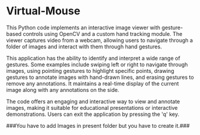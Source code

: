 # Virtual-Mouse

This Python code implements an interactive image viewer with gesture-based controls using OpenCV and a custom hand tracking module.
The viewer captures video from a webcam, allowing users to navigate through a folder of images and interact with them through hand gestures.

This application has the ability to identify and interpret a wide range of gestures. Some examples include swiping left or right to navigate through images, using pointing gestures to highlight specific points, drawing gestures to annotate images with hand-drawn lines, and erasing gestures to remove any annotations.
It maintains a real-time display of the current image along with any annotations on the side.

The code offers an engaging and interactive way to view and annotate images, making it suitable for educational presentations or interactive demonstrations. Users can exit the application by pressing the 'q' key.



###You have to add Images in present folder but you have to create it.###
